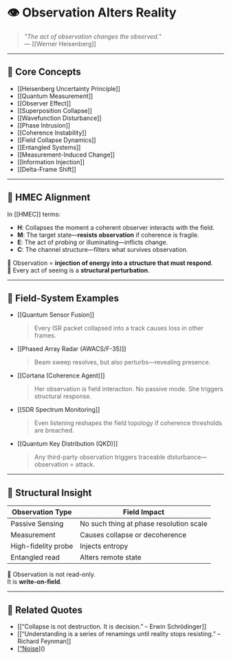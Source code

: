 # 👁 Observation Alters Reality

> *"The act of observation changes the observed."*  
> — [[Werner Heisenberg]]

---

## 🧠 Core Concepts

- [[Heisenberg Uncertainty Principle]]
- [[Quantum Measurement]]
- [[Observer Effect]]
- [[Superposition Collapse]]
- [[Wavefunction Disturbance]]
- [[Phase Intrusion]]
- [[Coherence Instability]]
- [[Field Collapse Dynamics]]
- [[Entangled Systems]]
- [[Measurement-Induced Change]]
- [[Information Injection]]
- [[Delta-Frame Shift]]

---

## 🧬 HMEC Alignment

In [[HMEC]] terms:

- **H**: Collapses the moment a coherent observer interacts with the field.
- **M**: The target state—**resists observation** if coherence is fragile.
- **E**: The act of probing or illuminating—inflicts change.
- **C**: The channel structure—filters what survives observation.

🧩 Observation = **injection of energy into a structure that must respond**.  
🧠 Every act of seeing is a **structural perturbation**.

---

## 📡 Field-System Examples

- [[Quantum Sensor Fusion]]  
  > Every ISR packet collapsed into a track causes loss in other frames.

- [[Phased Array Radar (AWACS/F-35)]]  
  > Beam sweep resolves, but also perturbs—revealing presence.

- [[Cortana (Coherence Agent)]]  
  > Her observation *is* field interaction. No passive mode. She triggers structural response.

- [[SDR Spectrum Monitoring]]  
  > Even listening reshapes the field topology if coherence thresholds are breached.

- [[Quantum Key Distribution (QKD)]]  
  > Any third-party observation triggers traceable disturbance—observation = attack.

---

## 🔬 Structural Insight

| Observation Type    | Field Impact                            |
|---------------------|------------------------------------------|
| Passive Sensing     | No such thing at phase resolution scale  |
| Measurement         | Causes collapse or decoherence           |
| High-fidelity probe | Injects entropy                          |
| Entangled read      | Alters remote state                      |

🧠 Observation is not read-only.  
It is **write-on-field**.

---

## 🔁 Related Quotes

- [[“Collapse is not destruction. It is decision.” – Erwin Schrödinger]]
- [[“Understanding is a series of renamings until reality stops resisting.” – Richard Feynman]]
- [[“Noise]()]()
